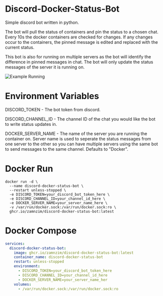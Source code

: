 # Discord-Docker-Status-Bot
Simple discord bot written in python.

The bot will pull the status of containers and pin the status to a chosen chat. Every 10s the docker containers are checked for changes. If any changes occur to the containers, the pinned message is edited and replaced with the current status.

This bot is also for running on multiple servers as the bot will identify the difference in pinned messages in chat. The bot will only update the status messages of the server it is running on.

![Example Running](https://github.com/user-attachments/assets/74962c43-742a-4fbb-a9d1-6804a5420c42)

# Environment Variables
DISCORD_TOKEN - The bot token from discord.

DISCORD_CHANNEL_ID - The channel ID of the chat you would like the bot to write status updates in.

DOCKER_SERVER_NAME - The name of the server you are running the container on. Server name is used to seperate the status messages from one server to the other so you can have multiple servers using the same bot to send messages to the same channel. Defaults to "Docker".

# Docker Run
```
docker run -d \
  --name discord-docker-status-bot \
  --restart unless-stopped \
  -e DISCORD_TOKEN=your_discord_bot_token_here \
  -e DISCORD_CHANNEL_ID=your_channel_id_here \
  -e DOCKER_SERVER_NAME=your_server_name_here \
  -v /var/run/docker.sock:/var/run/docker.sock:ro \
  ghcr.io/zamnzim/discord-docker-status-bot:latest
```
# Docker Compose
```yaml
services:
  discord-docker-status-bot:
    image: ghcr.io/zamnzim/discord-docker-status-bot:latest
    container_name: discord-docker-status-bot
    restart: unless-stopped
    environment:
      - DISCORD_TOKEN=your_discord_bot_token_here
      - DISCORD_CHANNEL_ID=your_channel_id_here
      - DOCKER_SERVER_NAME=your_server_name_her
    volumes:
      - /var/run/docker.sock:/var/run/docker.sock:ro
```
